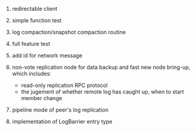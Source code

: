 1. redirectable client
2. simple function test
3. log compaction/snapshot compaction routine
4. full feature test
5. add id for network message
6. non-vote replication node for data backup and fast new node bring-up, which includes:

    * read-only replication RPC protocol
    * the jugement of whether remote log has caught up, when to start member change

7. pipeline mode of peer's log replication
8. implementation of LogBarrier entry type

